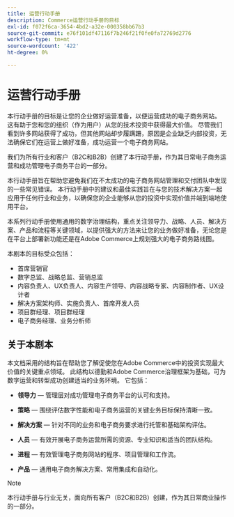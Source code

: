 ```yaml
---
title: 运营行动手册
description: Commerce运营行动手册的目标
exl-id: f072f6ca-3654-4bd2-a32e-000358bb67b3
source-git-commit: e76f101df47116f7b246f21f0fe0fa72769d2776
workflow-type: tm+mt
source-wordcount: '422'
ht-degree: 0%

---
```


# 运营行动手册

本行动手册的目标是让您的企业做好运营准备，以便运营成功的电子商务网站。 这有助于您和您的组织（作为用户）从您的技术投资中获得最大价值。 尽管我们看到许多网站获得了成功，但其他网站却步履蹒跚，原因是企业缺乏内部投资，无法确保它们在运营上做好准备，成功运营一个电子商务网站。

我们为所有行业和客户（B2C和B2B）创建了本行动手册，作为其日常电子商务运营和成功管理电子商务平台的一部分。

本行动手册旨在帮助您避免我们在不太成功的电子商务网站管理和交付团队中发现的一些常见错误。 本行动手册中的建议和最佳实践旨在与您的技术解决方案一起应用于任何行业和业务，以确保您的企业能够从您的投资中实现价值并端到端地使用平台。

本系列行动手册使用通用的数字治理结构，重点关注领导力、战略、人员、解决方案、产品和流程等关键领域，以提供强大的方法来让您的业务做好准备，无论您是在平台上部署新功能还是在Adobe Commerce上规划强大的电子商务路线图。

本剧本的目标受众包括：

- 首席营销官
- 数字总监、战略总监、营销总监
- 内容负责人、UX负责人、内容生产领导、内容战略专家、内容制作者、UX设计者
- 解决方案架构师、实施负责人、首席开发人员
- 项目群经理、项目群经理
- 电子商务经理、业务分析师

## 关于本剧本

本文档采用的结构旨在帮助您了解促使您在Adobe Commerce中的投资实现最大价值的关键重点领域。 此结构以德勤和Adobe Commerce治理框架为基础，可为数字运营和转型成功创建适当的业务环境。 它包括：

- **领导力** — 管理层对成功管理电子商务平台的认可和支持。

- **策略** — 围绕评估数字性能和电子商务运营的关键业务目标保持清晰一致。

- **解决方案** — 针对不同的业务和电子商务要求进行托管和基础架构评估。

- **人员** — 有效开展电子商务运营所需的资源、专业知识和适当的团队结构。

- **进程** — 有效管理电子商务网站的程序、项目管理和工作流。

- **产品** — 通用电子商务解决方案、常用集成和自动化。

>[!NOTE]
>
>本行动手册与行业无关，面向所有客户（B2C和B2B）创建，作为其日常商业操作的一部分。
